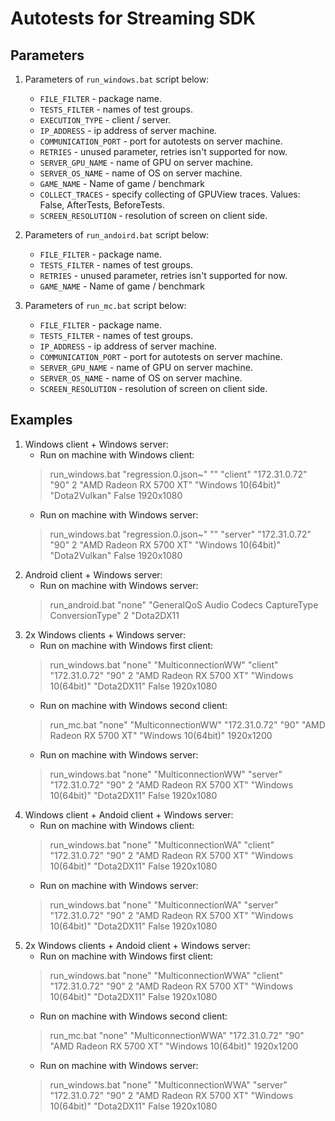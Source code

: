 # Autotests for Streaming SDK

## Parameters
 1. Parameters of `run_windows.bat` script below:

    * `FILE_FILTER` - package name.
    * `TESTS_FILTER` - names of test groups.
    * `EXECUTION_TYPE` - client / server.
    * `IP_ADDRESS` - ip address of server machine.
    * `COMMUNICATION_PORT` - port for autotests on server machine.
    * `RETRIES` - unused parameter, retries isn't supported for now.
    * `SERVER_GPU_NAME` - name of GPU on server machine.
    * `SERVER_OS_NAME` - name of OS on server machine.
    * `GAME_NAME` - Name of game / benchmark
    * `COLLECT_TRACES` - specify collecting of GPUView traces. Values: False, AfterTests, BeforeTests.
    * `SCREEN_RESOLUTION` - resolution of screen on client side.

 2. Parameters of `run_andoird.bat` script below:

    * `FILE_FILTER` - package name.
    * `TESTS_FILTER` - names of test groups.
    * `RETRIES` - unused parameter, retries isn't supported for now.
    * `GAME_NAME` - Name of game / benchmark

 3. Parameters of `run_mc.bat` script below:

    * `FILE_FILTER` - package name.
    * `TESTS_FILTER` - names of test groups.
    * `IP_ADDRESS` - ip address of server machine.
    * `COMMUNICATION_PORT` - port for autotests on server machine.
    * `SERVER_GPU_NAME` - name of GPU on server machine.
    * `SERVER_OS_NAME` - name of OS on server machine.
    * `SCREEN_RESOLUTION` - resolution of screen on client side.

## Examples
 1. Windows client + Windows server:
    * Run on machine with Windows client:
    > run_windows.bat "regression.0.json~" "" "client" "172.31.0.72" "90" 2 "AMD Radeon RX 5700 XT" "Windows 10(64bit)" "Dota2Vulkan" False 1920x1080
    * Run on machine with Windows server:
    > run_windows.bat "regression.0.json~" "" "server" "172.31.0.72" "90" 2 "AMD Radeon RX 5700 XT" "Windows 10(64bit)" "Dota2Vulkan" False 1920x1080
 2. Android client + Windows server:
    * Run on machine with Windows server: 
    > run_android.bat "none" "GeneralQoS Audio Codecs CaptureType ConversionType" 2 "Dota2DX11
 3. 2x Windows clients + Windows server:
    * Run on machine with Windows first client:
    > run_windows.bat "none" "MulticonnectionWW" "client" "172.31.0.72" "90" 2 "AMD Radeon RX 5700 XT" "Windows 10(64bit)" "Dota2DX11" False 1920x1080
    * Run on machine with Windows second client: 
    > run_mc.bat "none" "MulticonnectionWW" "172.31.0.72" "90" "AMD Radeon RX 5700 XT" "Windows 10(64bit)" 1920x1200
    * Run on machine with Windows server: 
    > run_windows.bat "none" "MulticonnectionWW" "server" "172.31.0.72" "90" 2 "AMD Radeon RX 5700 XT" "Windows 10(64bit)" "Dota2DX11" False 1920x1080
 4. Windows client + Andoid client + Windows server:
    * Run on machine with Windows client:
    > run_windows.bat "none" "MulticonnectionWA" "client" "172.31.0.72" "90" 2 "AMD Radeon RX 5700 XT" "Windows 10(64bit)" "Dota2DX11" False 1920x1080
    * Run on machine with Windows server:
    > run_windows.bat "none" "MulticonnectionWA" "server" "172.31.0.72" "90" 2 "AMD Radeon RX 5700 XT" "Windows 10(64bit)" "Dota2DX11" False 1920x1080
 5. 2x Windows clients + Andoid client + Windows server:
    * Run on machine with Windows first client:
    > run_windows.bat "none" "MulticonnectionWWA" "client" "172.31.0.72" "90" 2 "AMD Radeon RX 5700 XT" "Windows 10(64bit)" "Dota2DX11" False 1920x1080
    * Run on machine with Windows second client:
    > run_mc.bat "none" "MulticonnectionWWA" "172.31.0.72" "90" "AMD Radeon RX 5700 XT" "Windows 10(64bit)" 1920x1200
    * Run on machine with Windows server:
    > run_windows.bat "none" "MulticonnectionWWA" "server" "172.31.0.72" "90" 2 "AMD Radeon RX 5700 XT" "Windows 10(64bit)" "Dota2DX11" False 1920x1080